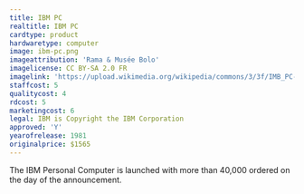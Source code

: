```yaml
---
title: IBM PC
realtitle: IBM PC
cardtype: product
hardwaretype: computer
image: ibm-pc.png
imageattribution: 'Rama & Musée Bolo'
imagelicense: CC BY-SA 2.0 FR
imagelink: 'https://upload.wikimedia.org/wikipedia/commons/3/3f/IMB_PC-IMG_7271.jpg'
staffcost: 5
qualitycost: 4
rdcost: 5
marketingcost: 6
legal: IBM is Copyright the IBM Corporation
approved: 'Y'
yearofrelease: 1981
originalprice: $1565
---
```


The IBM Personal Computer is launched with more than 40,000 ordered on the day of the announcement.
